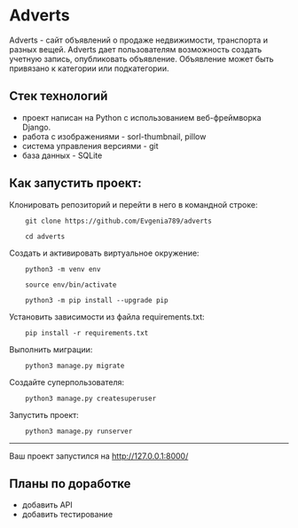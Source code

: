 # Adverts

Adverts - сайт объявлений о продаже недвижимости, транспорта и разных вещей.
Adverts дает пользователям возможность создать учетную запись, опубликовать объявление. Объявление может быть привязано к категории или подкатегории.

## Стек технологий
- проект написан на Python с использованием веб-фреймворка Django.
- работа с изображениями - sorl-thumbnail, pillow
- система управления версиями - git
- база данных - SQLite

## Как запустить проект:
Клонировать репозиторий и перейти в него в командной строке:
```
    git clone https://github.com/Evgenia789/adverts
```
```
    cd adverts
```
Cоздать и активировать виртуальное окружение:
```
    python3 -m venv env
```
```
    source env/bin/activate
```
```
    python3 -m pip install --upgrade pip
```
Установить зависимости из файла requirements.txt:
```
    pip install -r requirements.txt
```
Выполнить миграции:
```
    python3 manage.py migrate
```
Создайте суперпользователя:
```
    python3 manage.py createsuperuser
```
Запустить проект:
```
    python3 manage.py runserver
```
____
Ваш проект запустился на http://127.0.0.1:8000/  

## Планы по доработке
- добавить API  
- добавить тестирование  
